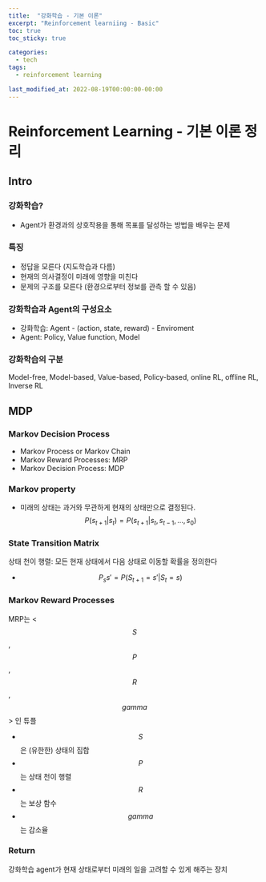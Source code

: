 ```yaml
---
title:  "강화학습 - 기본 이론"
excerpt: "Reinforcement learniing - Basic"
toc: true
toc_sticky: true

categories:
  - tech
tags:
  - reinforcement learning

last_modified_at: 2022-08-19T00:00:00-00:00
---
```


# Reinforcement Learning - 기본 이론 정리

## Intro
### 강화학습?
* Agent가 환경과의 상호작용을 통해 목표를 달성하는 방법을 배우는 문제

### 특징
* 정답을 모른다 (지도학습과 다름)
* 현재의 의사결정이 미래에 영향을 미친다
* 문제의 구조를 모른다 (환경으로부터 정보를 관측 할 수 있음)

### 강화학습과 Agent의 구성요소
* 강화학습: Agent - (action, state, reward) - Enviroment
* Agent: Policy, Value function, Model

### 강화학습의 구분
Model-free, Model-based, Value-based, Policy-based, online RL, offline RL, Inverse RL

## MDP
### Markov Decision Process
* Markov Process or Markov Chain
* Markov Reward Processes: MRP
* Markov Decision Process: MDP

### Markov property
* 미래의 상태는 과거와 무관하게 현재의 상태만으로 결정된다.\
$$P(s_{t+1}|s_t) = P(s_{t+1}|s_t, s_{t-1}, ... , s_0)$$

### State Transition Matrix
상태 천이 행렬: 모든 현재 상태에서 다음 상태로 이동할 확률을 정의한다
* $$P_ss' = P(S_{t+1} = s'|S_t=s)$$

### Markov Reward Processes
MRP는 <$$S$$, $$P$$, $$R$$, $$gamma$$> 인 튜플
* $$S$$은 (유한한) 상태의 집합
* $$P$$는 상태 천이 행렬
* $$R$$는 보상 함수
* $$gamma$$는 감소율

### Return
강화학습 agent가 현재 상태로부터 미래의 일을 고려할 수 있게 해주는 장치





